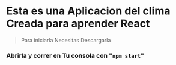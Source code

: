 # Esta es una Aplicacion del clima Creada para aprender React 
> Para iniciarla Necesitas Descargarla
### Abrirla y correr en Tu consola con "``` npm start ```"


